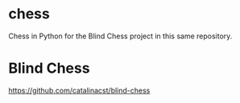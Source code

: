 # chess
Chess in Python for the Blind Chess project in this same repository.

# Blind Chess
https://github.com/catalinacst/blind-chess
